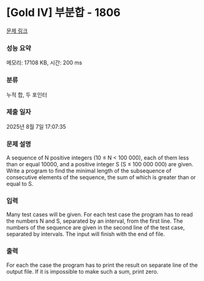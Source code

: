 # [Gold IV] 부분합 - 1806 

[문제 링크](https://www.acmicpc.net/problem/1806) 

### 성능 요약

메모리: 17108 KB, 시간: 200 ms

### 분류

누적 합, 두 포인터

### 제출 일자

2025년 8월 7일 17:07:35

### 문제 설명

<p>A sequence of N positive integers (10 ≤ N < 100 000), each of them less than or equal 10000, and a positive integer S (S ≤ 100 000 000) are given. Write a program to find the minimal length of the subsequence of consecutive elements of the sequence, the sum of which is greater than or equal to S. </p>

### 입력 

 <p>Many test cases will be given. For each test case the program has to read the numbers N and S, separated by an interval, from the first line. The numbers of the sequence are given in the second line of the test case, separated by intervals. The input will finish with the end of file.</p>

### 출력 

 <p>For each the case the program has to print the result on separate line of the output file. If it is impossible to make such a sum, print zero.</p>

